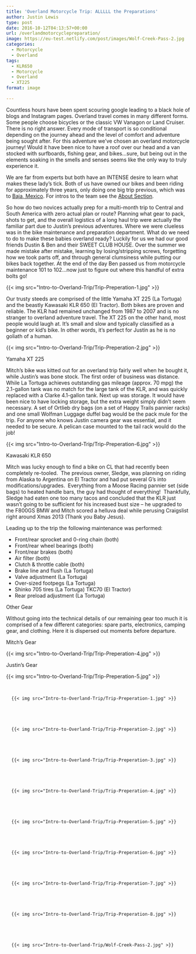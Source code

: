 ```yaml
---
title: 'Overland Motorcycle Trip: ALLLLL the Preparations'
author: Justin Lewis
type: post
date: 2016-10-12T04:13:57+00:00
url: /overlandmotorcyclepreparation/
image: https://eu-test.netlify.com/post/images/Wolf-Creek-Pass-2.jpg
categories:
  - Motorcycle
  - Overland
tags:
  - KLR650
  - Motorcycle
  - Overland
  - XT225
format: image

---
```

Countless hours have been spent scouring google leading to a black hole of blogs and Instagram pages. Overland travel comes in many different forms. Some people choose bicycles or the classic VW Vanagon or Land Cruiser. There is no right answer. Every mode of transport is so conditional depending on the journey ahead and the level of comfort and adventure being sought after. For this adventure we’ve chosen an overland motorcycle journey! Would it have been nice to have a roof over our head and a van stocked with surfboards, fishing gear, and bikes…sure, but being out in the elements soaking in the smells and senses seems like the only way to truly experience it.

We are far from experts but both have an INTENSE desire to learn what makes these lady’s tick. Both of us have owned our bikes and been riding for approximately three years, only doing one big trip previous, which was to [Baja, Mexico][1]. For intros to the team see the [About Section][2].

So how do two novices actually prep for a multi-month trip to Central and South America with zero actual plan or route? Planning what gear to pack, shots to get, and the overall logistics of a long haul trip were actually the familiar part due to Justin’s previous adventures. Where we were clueless was in the bike maintenance and preparation department. What do we need to do to make these babies overland ready? Luckily for us we had our good friends Dustin & Ben and their SWEET CLUB HOUSE. Over the summer we made mistake after mistake, learning by losing/stripping screws, forgetting how we took parts off, and through general clumsiness while putting our bikes back together. At the end of the day Ben passed us from motorcycle maintenance 101 to 102…now just to figure out where this handful of extra bolts go!


  {{< img src="Intro-to-Overland-Trip/Trip-Preperation-1.jpg" >}}
		      


Our trusty steeds are comprised of the little Yamaha XT 225 (La Tortuga) and the beastly Kawasaki KLR 650 (El Tractor). Both bikes are proven and reliable. The KLR had remained unchanged from 1987 to 2007 and is no stranger to overland adventure travel. The XT 225 on the other hand, most people would laugh at. It’s small and slow and typically classified as a beginner or kid’s bike. In other words, it’s perfect for Justin as he is no goliath of a human.


  {{< img src="Intro-to-Overland-Trip/Trip-Preperation-2.jpg" >}}
		      


Yamaha XT 225  


Mitch’s bike was kitted out for an overland trip fairly well when he bought it, while Justin’s was bone stock. The first order of business was distance. While La Tortuga achieves outstanding gas mileage (approx. 70 mpg) the 2.1-gallon tank was no match for the large tank of the KLR, and was quickly replaced with a Clarke 4.1-gallon tank. Next up was storage. It would have been nice to have locking storage, but the extra weight simply didn’t seem necessary. A set of Ortlieb dry bags (on a set of Happy Trails pannier racks) and one small Wolfman Luggage duffel bag would be the pack mule for the trip. For anyone who knows Justin camera gear was essential, and it needed to be secure. A pelican case mounted to the tail rack would do the job!


  {{< img src="Intro-to-Overland-Trip/Trip-Preperation-6.jpg" >}}
		      


Kawasaki KLR 650


Mitch was lucky enough to find a bike on CL that had recently been completely re-tooled.  The previous owner, Sledge, was planning on riding from Alaska to Argentina on El Tractor and had put several G’s into modifications/upgrades.  Everything from a Moose Racing pannier set (side bags) to heated handle bars, the guy had thought of everything!  Thankfully, Sledge had eaten one too many tacos and concluded that the KLR just wasn’t going to be sufficient for his increased bust size – he upgraded to the F800GS BMW and Mitch scored a helluva deal while perusing Craigslist right around Xmas 2013 (Thank you Baby Jesus).

Leading up to the trip the following maintenance was performed:

  * Front/rear sprocket and 0-ring chain (both)
  * Front/rear wheel bearings (both)
  * Front/rear brakes (both)
  * Air filter (both)
  * Clutch & throttle cable (both)
  * Brake line and flush (La Tortuga)
  * Valve adjustment (La Tortuga)
  * Over-sized footpegs (La Tortuga)
  * Shinko 705 tires (La Tortuga) TKC70 (El Tractor)
  * Rear preload adjustment (La Tortuga)


Other Gear


Without going into the technical details of our remaining gear too much it is comprised of a few different categories: spare parts, electronics, camping gear, and clothing. Here it is dispersed out moments before departure.


  Mitch’s Gear


  {{< img src="Intro-to-Overland-Trip/Trip-Preperation-4.jpg" >}}
		      


  Justin’s Gear


  {{< img src="Intro-to-Overland-Trip/Trip-Preperation-5.jpg" >}}
		      


 





      {{< img src="Intro-to-Overland-Trip/Trip-Preperation-1.jpg" >}}
                
    



      {{< img src="Intro-to-Overland-Trip/Trip-Preperation-2.jpg" >}}
                
    



      {{< img src="Intro-to-Overland-Trip/Trip-Preperation-3.jpg" >}}
                
    



      {{< img src="Intro-to-Overland-Trip/Trip-Preperation-4.jpg" >}}
                
    



      {{< img src="Intro-to-Overland-Trip/Trip-Preperation-5.jpg" >}}
                
    



      {{< img src="Intro-to-Overland-Trip/Trip-Preperation-6.jpg" >}}
                
    



      {{< img src="Intro-to-Overland-Trip/Trip-Preperation-7.jpg" >}}
                
    



      {{< img src="Intro-to-Overland-Trip/Trip-Preperation-8.jpg" >}}
                
    



      {{< img src="Intro-to-Overland-Trip/Wolf-Creek-Pass-2.jpg" >}}
                
    






 [1]: http://www.elevationupgrade.com/baja-the-adventure-of-la-tortuga-y-amigos/
 [2]: http://www.elevationupgrade.com/about/